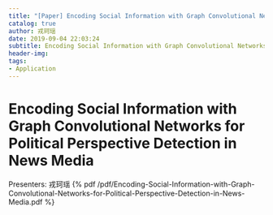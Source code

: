 ```yaml
---
title: "[Paper] Encoding Social Information with Graph Convolutional Networks for Political Perspective Detection in News Media"
catalog: true
author: 戎珂瑶
date: 2019-09-04 22:03:24
subtitle: Encoding Social Information with Graph Convolutional Networks for Political Perspective Detection in News Media
header-img:
tags:
- Application
---
```

# Encoding Social Information with Graph Convolutional Networks for Political Perspective Detection in News Media
Presenters: 戎珂瑶
{% pdf /pdf/Encoding-Social-Information-with-Graph-Convolutional-Networks-for-Political-Perspective-Detection-in-News-Media.pdf %}

